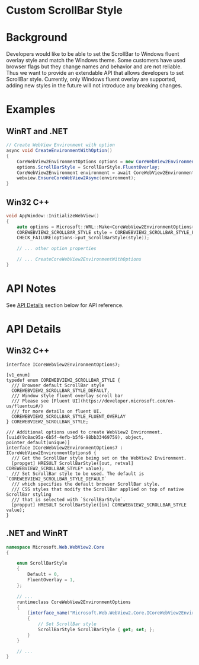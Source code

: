 Custom ScrollBar Style
===

# Background
Developers would like to be able to set the ScrollBar to Windows fluent overlay style and 
match the Windows theme. Some customers have used browser flags but they change names and behavior and are not reliable. Thus we want
to provide an extendable API that allows developers to set ScrollBar style. Currently, 
only Windows fluent overlay are supported, adding new styles in the future will not introduce
any breaking changes.

# Examples
## WinRT and .NET   
```c#
// Create WebView Environment with option
async void CreateEnvironmentWithOption()
{
    CoreWebView2EnvironmentOptions options = new CoreWebView2EnvironmentOptions();
    options.ScrollBarStyle = ScrollBarStyle.FluentOverlay;
    CoreWebView2Environment environment = await CoreWebView2Environment.CreateAsync(options: options);
    webview.EnsureCoreWebView2Async(environment);
}
```

## Win32 C++
```cpp
void AppWindow::InitializeWebView()
{
    auto options = Microsoft::WRL::Make<CoreWebView2EnvironmentOptions>();
    COREWEBVIEW2_SCROLLBAR_STYLE style = COREWEBVIEW2_SCROLLBAR_STYLE_FLUENT_OVERLAY;
    CHECK_FAILURE(options->put_ScrollBarStyle(style));

    // ... other option properties

    // ... CreateCoreWebView2EnvironmentWithOptions
}
```

# API Notes

See [API Details](#api-details) section below for API reference.

# API Details
## Win32 C++

```IDL
interface ICoreWebView2EnvironmentOptions7;

[v1_enum]
typedef enum COREWEBVIEW2_SCROLLBAR_STYLE {
  /// Browser default ScrollBar style
  COREWEBVIEW2_SCROLLBAR_STYLE_DEFAULT,
  /// Window style fluent overlay scroll bar
  /// Please see [Fluent UI](https://developer.microsoft.com/en-us/fluentui#/)
  /// for more details on fluent UI.
  COREWEBVIEW2_SCROLLBAR_STYLE_FLUENT_OVERLAY
} COREWEBVIEW2_SCROLLBAR_STYLE;

/// Additional options used to create WebView2 Environment.
[uuid(9c8ac95a-6b5f-4efb-b5f6-98bb33469759), object, pointer_default(unique)]
interface ICoreWebView2EnvironmentOptions7 : ICoreWebView2EnvironmentOptions6 { 
  /// Get the ScrollBar style being set on the WebView2 Environment.
  [propget] HRESULT ScrollBarStyle([out, retval] COREWEBVIEW2_SCROLLBAR_STYLE* value);
  /// Set ScrollBar style to be used. The default is `COREWEBVIEW2_SCROLLBAR_STYLE_DEFAULT`
  /// which specifies the default browser ScrollBar style.
  /// CSS styles that modify the ScrollBar applied on top of native ScrollBar styling 
  /// that is selected with `ScrollBarStyle`.
  [propput] HRESULT ScrollBarStyle([in] COREWEBVIEW2_SCROLLBAR_STYLE value);
}
```

## .NET and WinRT

```c#
namespace Microsoft.Web.WebView2.Core
{

    enum ScrollBarStyle
    {
        Default = 0,
        FluentOverlay = 1,
    };
    
    // ...
    runtimeclass CoreWebView2EnvironmentOptions
    {
        [interface_name("Microsoft.Web.WebView2.Core.ICoreWebView2EnvironmentOptions7")]
        {
            // Set ScrollBar style
            ScrollBarStyle ScrollBarStyle { get; set; };
        }
    }

    // ...
}
```